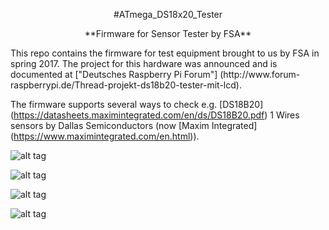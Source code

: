 <p align="center">#ATmega_DS18x20_Tester</p>

<p align="center">**Firmware for Sensor Tester by FSA**</p>
This repo contains the firmware for test equipment brought to us by FSA in spring 2017. The project for this hardware was announced and is documented at ["Deutsches Raspberry Pi Forum"] (http://www.forum-raspberrypi.de/Thread-projekt-ds18b20-tester-mit-lcd).



The firmware supports several ways to check e.g. [DS18B20] (https://datasheets.maximintegrated.com/en/ds/DS18B20.pdf) 1 Wires sensors by Dallas Semiconductors (now [Maxim Integrated] (https://www.maximintegrated.com/en.html)).


![alt tag](http://dreamshader.bplaced.net/Images/github/main.png) 

![alt tag](http://dreamshader.bplaced.net/Images/github/test.png) 

![alt tag](http://dreamshader.bplaced.net/Images/github/idle1.png) 

![alt tag](http://dreamshader.bplaced.net/Images/github/idle2.png) 


